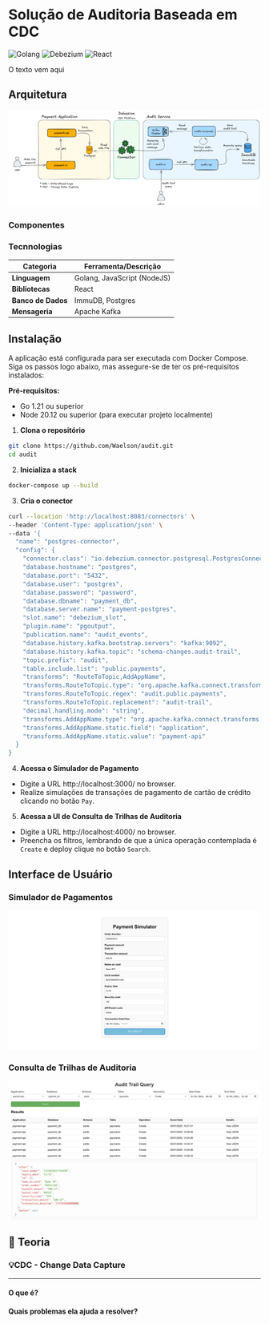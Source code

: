 # Solução de Auditoria Baseada em CDC

![Golang](https://img.shields.io/badge/technology-Golang-blue.svg)  ![Debezium](https://img.shields.io/badge/technology-Debezium-orange.svg) ![React](https://img.shields.io/badge/technology-React-green.svg)

O texto vem aqui

## Arquitetura

![Architecture](documentation/architecture.png)

### Componentes


### Tecnnologias
| **Categoria**       | **Ferramenta/Descrição**    |
|---------------------|-----------------------------|
| **Linguagem**       | Golang, JavaScript (NodeJS) |
| **Bibliotecas**     | React                       |
| **Banco de Dados**  | ImmuDB, Postgres            |
| **Mensageria**      | Apache Kafka                |

## Instalação
A aplicação está configurada para ser executada com Docker Compose. Siga os passos logo abaixo, mas assegure-se de ter os pré-requisitos instalados:

**Pré-requisitos:**
- Go 1.21 ou superior
- Node 20.12 ou superior (para executar projeto localmente)

1. **Clona o repositório**

```bash
git clone https://github.com/Waelson/audit.git
cd audit
```

2. **Inicializa a stack**

```bash
docker-compose up --build
```

3. **Cria o conector**

```bash
curl --location 'http://localhost:8083/connectors' \
--header 'Content-Type: application/json' \
--data '{
  "name": "postgres-connector",
  "config": {
    "connector.class": "io.debezium.connector.postgresql.PostgresConnector",
    "database.hostname": "postgres",
    "database.port": "5432",
    "database.user": "postgres",
    "database.password": "password",
    "database.dbname": "payment_db",
    "database.server.name": "payment-postgres",
    "slot.name": "debezium_slot",
    "plugin.name": "pgoutput",
    "publication.name": "audit_events",
    "database.history.kafka.bootstrap.servers": "kafka:9092",
    "database.history.kafka.topic": "schema-changes.audit-trail",
    "topic.prefix": "audit",
    "table.include.list": "public.payments",
    "transforms": "RouteToTopic,AddAppName",
    "transforms.RouteToTopic.type": "org.apache.kafka.connect.transforms.RegexRouter",
    "transforms.RouteToTopic.regex": "audit.public.payments",
    "transforms.RouteToTopic.replacement": "audit-trail",
    "decimal.handling.mode": "string",
    "transforms.AddAppName.type": "org.apache.kafka.connect.transforms.InsertField$Value",
    "transforms.AddAppName.static.field": "application",
    "transforms.AddAppName.static.value": "payment-api"
  }
}
```

4. **Acessa o Simulador de Pagamento**
- Digite a URL http://localhost:3000/ no browser.
- Realize simulações de transações de pagamento de cartão de crédito clicando no botão `Pay`.

5. **Acessa a UI de Consulta de Trilhas de Auditoria**
- Digite a URL http://localhost:4000/ no browser.
- Preencha os filtros, lembrando de que a única operação contemplada é `Create` e deploy clique no botão `Search`. 

## Interface de Usuário

### Simulador de Pagamentos

![payment](documentation/payment_simulator.png)

### Consulta de Trilhas de Auditoria

![audit](documentation/audit_trail_query.png)

## 🧠 Teoria

### 💡CDC - Change Data Capture

___

#### O que é?

#### Quais problemas ela ajuda a resolver?
